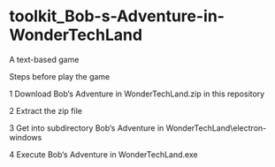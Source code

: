 # toolkit_Bob-s-Adventure-in-WonderTechLand
A text-based game

Steps before play the game

1 Download Bob‘s Adventure in WonderTechLand.zip in this repository

2 Extract the zip file

3 Get into subdirectory Bob‘s Adventure in WonderTechLand\electron-windows

4 Execute Bob‘s Adventure in WonderTechLand.exe
